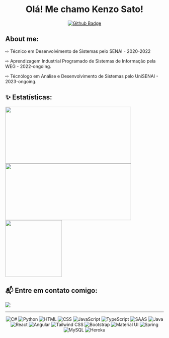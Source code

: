 <h1 align="center">Olá! Me chamo Kenzo Sato!</h1>

<div> 
    <div align="center">

[![Github Badge](https://img.shields.io/badge/-Github-000?style=flat-square&logo=Github&logoColor=white&link=https://github.com/Thiago-M-Braga)](https://github.com/Kenzohfs)
   </div>
<div>

## About me:

⇨ Técnico em Desenvolvimento de Sistemas pelo SENAI - 2020-2022

⇨ Aprendizagem Industrial Programado de Sistemas de Informação pela WEG - 2022-ongoing.

⇨ Técnólogo em Análise e Desenvolvimento de Sistemas pelo UniSENAI - 2023-ongoing.


</div>
    
## ✨ Estatísticas:

<a href="https://github.com/kenzohfs" text-decoration="none">
    <div display:"flex">
        <img height="180em" width="400" src="https://github-readme-stats.vercel.app/api?username=kenzohfs&show_icons=true&theme=github_dark&include_all_commits=true&count_private=true"/>
        <img height="180em" width="400" src="https://github-readme-stats.vercel.app/api/top-langs/?username=kenzohfs&layout=compact&langs_count=7&theme=github_dark"/>
        <img height="180em" src="https://github-readme-streak-stats.herokuapp.com?user=kenzohfs&theme=dark&hide_border=true" >
    </div>
</a>


## 📬 Entre em contato comigo:
<div>
    <a href = "mailto:thiagomarinsbraga@gmail.com" target="_blank"><img src="https://img.shields.io/badge/-Gmail-%23333?style=for-the-badge&logo=gmail&logoColor=white"></a>
</div>


---
<p align="center">
    <img src="https://img.shields.io/badge/C%23-239120?style=for-the-badge&logo=c-sharp&logoColor=white" alt="C#">
    <img src="https://img.shields.io/badge/Python-3776AB?style=for-the-badge&logo=python&logoColor=white" alt="Python">
    <img src="https://img.shields.io/badge/HTML-239120?style=for-the-badge&logo=html5&logoColor=white" alt="HTML">
    <img src="https://img.shields.io/badge/CSS-239120?&style=for-the-badge&logo=css3&logoColor=white" alt="CSS">
    <img src="https://img.shields.io/badge/JavaScript-323330?style=for-the-badge&logo=javascript&logoColor=F7DF1E" alt="JavaScript">
    <img src="https://img.shields.io/badge/TypeScript-007ACC?style=for-the-badge&logo=typescript&logoColor=white" alt="TypeScript">
    <img src="https://img.shields.io/badge/Sass-CC6699?style=for-the-badge&logo=sass&logoColor=white" alt="SAAS">
    <img src="https://img.shields.io/badge/Java-ED8B00?style=for-the-badge&logo=java&logoColor=white" alt="Java">
    <img src="https://img.shields.io/badge/React-20232A?style=for-the-badge&logo=react&logoColor=61DAFB" alt="React">
    <img src="https://img.shields.io/badge/Angular-DD0031?style=for-the-badge&logo=angular&logoColor=whiter" alt="Angular">
    <img src="https://img.shields.io/badge/Tailwind_CSS-38B2AC?style=for-the-badge&logo=tailwind-css&logoColor=white" alt="Tailwind CSS">
    <img src="https://img.shields.io/badge/Bootstrap-563D7C?style=for-the-badge&logo=bootstrap&logoColor=white" alt="Bootstrap">
    <img src="https://img.shields.io/badge/Material--UI-0081CB?style=for-the-badge&logo=material-ui&logoColor=white" alt="Material UI">
    <img src="https://img.shields.io/badge/Spring-6DB33F?style=for-the-badge&logo=spring&logoColor=white" alt="Spring">
    <img src="https://img.shields.io/badge/MySQL-00000F?style=for-the-badge&logo=mysql&logoColor=white" alt="MySQL">
    <img src="https://img.shields.io/badge/Heroku-430098?style=for-the-badge&logo=heroku&logoColor=white" alt="Heroku">
</p>
